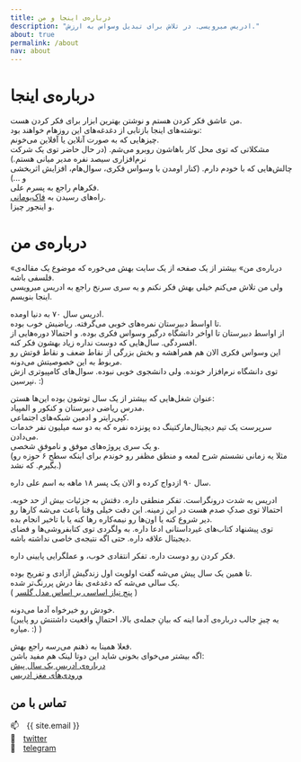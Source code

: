 ```yaml
---
title: درباره‌ی اینجا و من
description: "ادریس میرویسی. در تلاش برای تبدیل وسواس به ارزش."   
about: true
permalink: /about
nav: about
--- 
```


درباره‌ی اینجا  
===  

من عاشق فکر کردن هستم و نوشتن بهترین ابزار برای فکر کردن هست.  
نوشته‌های اینجا بازتابی از دغدغه‌های این روزهام خواهند بود:  
چیزهایی که به صورت آنلاین یا آفلاین می‌خونم.  
مشکلاتی که توی محل کار باهاشون روبرو می‌شم. (در حال حاضر توی یک شرکت نرم‌افزاری سیصد نفره مدیر میانی هستم.)  
چالش‌هایی که با خودم دارم. (کنار اومدن با وسواس فکری، سوال‌هام، افزایش اثربخشی و ...)  
فکرهام راجع به پسرم علی.  
راه‌های رسیدن به [فاک‌یو‌مانی](https://www.reddit.com/r/PersonalFinanceCanada/comments/5mikql/what_do_you_consider_fuck_you_money/).  
و اینجور چیزا.  

درباره‌ی من  
===  

«درباره‌ی من» بیشتر از یک صفحه از یک سایت بهش می‌خوره که موضوع یک مقاله‌ی فلسفی باشه.  
ولی من تلاش می‌کنم خیلی بهش فکر نکنم و یه سری سرنخ راجع به ادریس میرویسی اینجا بنویسم.  

ادریس سال ۷۰ به دنیا اومده.  
تا اواسط دبیرستان نمره‌های خوبی می‌گرفته. ریاضیش خوب بوده.  
از اواسط دبیرستان تا اواخر دانشگاه درگیر وسواس فکری بوده. و احتمالا دوره‌هایی از افسردگی. سال‌هایی که دوست نداره زیاد بهشون فکر کنه.  
این وسواس فکری الان هم همراهشه و بخش بزرگی از نقاط ضعف و نقاط قوتش رو مربوط به این خصوصیتش می‌دونه.  
توی دانشگاه نرم‌افزار خونده. ولی دانشجوی خوبی نبوده. سوال‌های کامپیوتری ازش نپرسین. :)  

عنوان شغل‌هایی که بیشتر از یک سال توشون بوده این‌ها هستن:  
مدرس ریاضی دبیرستان و کنکور و المپیاد.  
کپی‌رایتر و ادمین شبکه‌های اجتماعی.  
سرپرست یک تیم دیجیتال‌مارکتینگ ده پونزده نفره که به دو سه میلیون نفر خدمات می‌دادن.  
و یک سری پروژه‌های موفق و ناموفقِ شخصی.  
(مثلا یه زمانی نشستم شرح لمعه و منطق مظفر رو خوندم برای اینکه سطح ۶ حوزه رو بگیرم. که نشد.)

سال ۹۰ ازدواج کرده و الان یک پسر ۱۸ ماهه به اسم علی داره.  

ادریس به شدت درونگراست. تفکر منطقی داره. دقتش به جزئیات بیش از حد خوبه. احتمالا توی صدکِ صدم هست در این زمینه. این دقت خیلی وقتا باعث می‌شه کارها رو دیر شروع کنه یا اون‌ها رو نیمه‌کاره رها کنه یا با تاخیر انجام بده.  
توی پیشنهاد کتاب‌های غیرداستانی ادعا داره. به ولگردی توی کتابفروشی‌ها و فضای دیجیتال علاقه داره. حتی اگه نتیجه‌ی خاصی نداشته باشه.  

فکر کردن رو دوست داره. تفکر انتقادی خوب، و عملگرایی پایینی داره.  

تا همین یک سال پیش می‌شه گفت اولویت اول زندگیش آزادی و تفریح بوده.  
یک سالی می‌شه که دغدغه‌ی بقا درش پررنگ‌تر شده.  
( [پنج نیاز اساسی بر اساس مدل گلسر](https://fa.wikipedia.org/wiki/%D8%AA%D8%A6%D9%88%D8%B1%DB%8C_%D8%A7%D9%86%D8%AA%D8%AE%D8%A7%D8%A8) )  

خودش رو خیرخواه آدما می‌دونه.  
(یه چیزِ جالب درباره‌ی آدما اینه که بیانِ جمله‌ی بالا، احتمالِ واقعیت داشتنش رو پایین میاره. :) )

فعلا همینا به ذهنم می‌رسه راجع بهش.  
اگه بیشتر می‌خوای بخونی شاید این دوتا لینک هم مفید باشن:  
[درباره‌ی ادریسِ یک سال پیش](https://virgool.io/edrism/%D8%B3%D9%84%D8%A7%D9%85-wkiqotsnz0mt)   
[ورودی‌های مغز ادریس](https://virgool.io/edrism/%D8%B3%D8%B1%DA%86%D8%B4%D9%85%D9%87-%D9%87%D8%A7-goy1fyyyz8du)   

## تماس با من 

📫&emsp;{{ site.email }}  
🐥&emsp;[twitter](https://twitter.com/edrism_ir)  
📱&emsp;[telegram](https://t.me/edrismir)  
